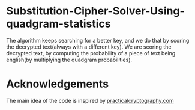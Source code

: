 # Substitution-Cipher-Solver-Using-quadgram-statistics
The algorithm keeps searching for a better key, and we do that by scoring the decrypted text(always with a different key).
We are scoring the decrypted text, by computing the probability of a piece of text being english(by multiplying the quadgram probabilities).

# Acknowledgements
The main idea of the code is inspired by [practicalcryptography.com](practicalcryptography.com.)
